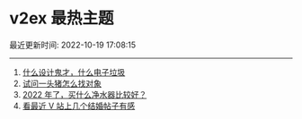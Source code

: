 # v2ex 最热主题

最近更新时间: 2022-10-19 17:08:15

--- 
1. [什么设计鬼才，什么电子垃圾](https://www.v2ex.com/t/887984) 
2. [试问一头猪怎么找对象](https://www.v2ex.com/t/888017) 
3. [2022 年了，买什么净水器比较好？](https://www.v2ex.com/t/887996) 
4. [看最近 V 站上几个结婚帖子有感](https://www.v2ex.com/t/888031) 
